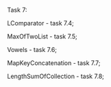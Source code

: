 Task 7:

LComparator - task 7.4;

MaxOfTwoList - task 7.5;

Vowels - task 7.6;

MapKeyConcatenation - task 7.7;

LengthSumOfCollection - task 7.8;